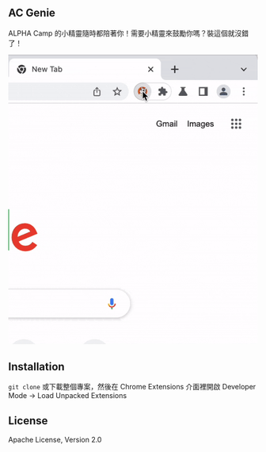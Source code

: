 ## AC Genie

ALPHA Camp 的小精靈隨時都陪著你！需要小精靈來鼓勵你嗎？裝這個就沒錯了！

![genie-gif](https://github.com/victorneo/ac-genie/blob/master/genie.gif)

## Installation

`git clone` 或下載整個專案，然後在 Chrome Extensions 介面裡開啟 Developer Mode -> Load Unpacked Extensions

## License

Apache License, Version 2.0
